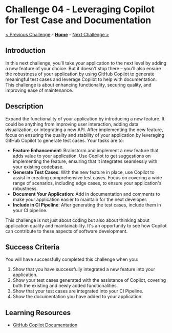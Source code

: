 # Challenge 04 - Leveraging Copilot for Test Case and Documentation

[< Previous Challenge](./Challenge-03.md) - **[Home](../README.md)** - [Next Challenge >](./Challenge-05.md)

## Introduction
In this next challenge, you'll take your application to the next level by adding a new feature of your choice. But it doesn't stop there – you'll also ensure the robustness of your application by using GitHub Copilot to generate meaningful test cases and leverage Copilot to help with documentation. This challenge is about enhancing functionality, securing quality, and improving ease of maintenance.

## Description
Expand the functionality of your application by introducing a new feature. It could be anything from improving user interaction, adding data visualization, or integrating a new API. After implementing the new feature, focus on ensuring the quality and stability of your application by leveraging GitHub Copilot to generate test cases. Your tasks are to:

- **Feature Enhancement**: Brainstorm and implement a new feature that adds value to your application. Use Copilot to get suggestions on implementing the feature, ensuring that it integrates seamlessly with your existing codebase.
- **Generate Test Cases**: With the new feature in place, use Copilot to assist in creating comprehensive test cases. Focus on covering a wide range of scenarios, including edge cases, to ensure your application's robustness.
- **Document Your Application**: Add in documentation and comments to make your application easier to maintain for the next developer.
- **Include in CI Pipeline**: After generating the test cases, include them in your CI pipeline.

This challenge is not just about coding but also about thinking about application quality and maintainability. It's an opportunity to see how Copilot can contribute to these aspects of software development.

## Success Criteria
You will have successfully completed this challenge when you:

1. Show that you have successfully integrated a new feature into your application.
2. Show your test cases generated with the assistance of Copilot, covering both the existing and newly added functionalities.
3. Show that your test cases are integrated into your CI Pipeline.
4. Show the documentation you have added to your application.

## Learning Resources
- [GitHub Copilot Documentation](https://docs.github.com/en/copilot)
